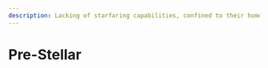 ```yaml
---
description: Lacking of starfaring capabilities, confined to their homeworld starsystem.
---
```


# Pre-Stellar


